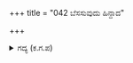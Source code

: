 +++
title = "042 ಬೆಸಸುವುದು ಹಿನ್ದಾದ"

+++

<details><summary>ಗದ್ಯ (ಕ.ಗ.ಪ) </summary>

42. ಹಿಂದೆ ಜೂಜಿನಿಂದಾದ ನೋವೆ ಸಾಕು, ಧರ್ಮಸ್ಥಿತಿಗೆ ನೀವೆ ಹಕ್ಕುದಾರರು, ದುರ್ಯೋಧನನ ಕುಲವನ್ನು ದಿಗ್ದೇವತೆಗಳಿಗೆ ಬಲಿಕೊಡುತ್ತೇವೆ. ಆಜ್ಞಾಪಿಸಿ ನಮ್ಮನ್ನು ಕಳುಹಿಸುವುದೆಂದು ಅಭಿಮನ್ಯು, ಸಾತ್ಯಕಿ ಮತ್ತು ಭೀಮನ ಮಕ್ಕಳು ಗರ್ಜಿಸಿದರು
</details>
